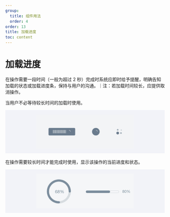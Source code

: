 ```yaml
---
group:
  title: 组件用法
  order: 4
order: 13
title: 加载进度
toc: content
---
```


# 加载进度

在操作需要一段时间（一般为超过 2 秒）完成时系统应即时给予提醒，明确告知加载的状态或加载进度条，保持与用户的沟通。｜注：若加载时间较长，应提供取消操作。

当用户不必等待较长时间的加载时使用。

<img class="preview-img no-padding" src="./assets/images/loading/1.jpeg">

在操作需要较长时间才能完成时使用，显示该操作的当前进度和状态。

<img class="preview-img no-padding" src="./assets/images/loading/2.jpeg">
